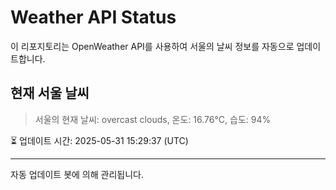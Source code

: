 
# Weather API Status

이 리포지토리는 OpenWeather API를 사용하여 서울의 날씨 정보를 자동으로 업데이트합니다.

## 현재 서울 날씨
> 서울의 현재 날씨: overcast clouds, 온도: 16.76°C, 습도: 94%

⏳ 업데이트 시간: 2025-05-31 15:29:37 (UTC)

---
자동 업데이트 봇에 의해 관리됩니다.
